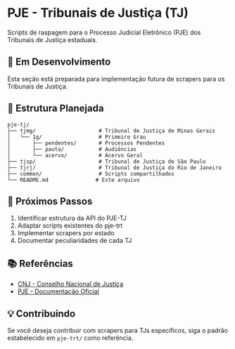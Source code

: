 # PJE - Tribunais de Justiça (TJ)

Scripts de raspagem para o Processo Judicial Eletrônico (PJE) dos Tribunais de Justiça estaduais.

## 🚧 Em Desenvolvimento

Esta seção está preparada para implementação futura de scrapers para os Tribunais de Justiça.

## 📂 Estrutura Planejada

```
pje-tj/
├── tjmg/                    # Tribunal de Justiça de Minas Gerais
│   └── 1g/                  # Primeiro Grau
│       ├── pendentes/       # Processos Pendentes
│       ├── pauta/           # Audiências
│       └── acervo/          # Acervo Geral
├── tjsp/                    # Tribunal de Justiça de São Paulo
├── tjrj/                    # Tribunal de Justiça do Rio de Janeiro
├── common/                  # Scripts compartilhados
└── README.md               # Este arquivo
```

## 🎯 Próximos Passos

1. Identificar estrutura da API do PJE-TJ
2. Adaptar scripts existentes do pje-trt
3. Implementar scrapers por estado
4. Documentar peculiaridades de cada TJ

## 📚 Referências

- [CNJ - Conselho Nacional de Justiça](https://www.cnj.jus.br/)
- [PJE - Documentação Oficial](https://www.pje.jus.br/)

## 💡 Contribuindo

Se você deseja contribuir com scrapers para TJs específicos, siga o padrão estabelecido em `pje-trt/` como referência.
